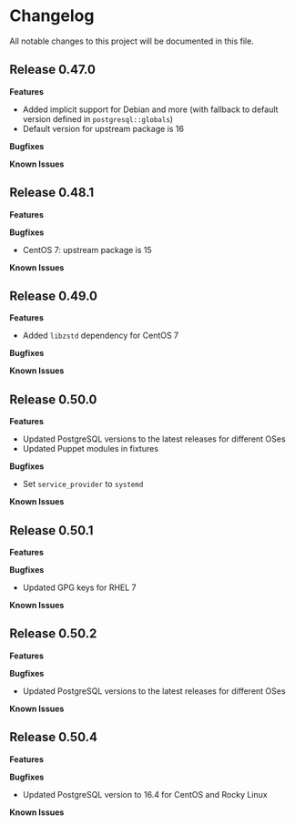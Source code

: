 # Changelog

All notable changes to this project will be documented in this file.

## Release 0.47.0

**Features**

* Added implicit support for Debian and more (with fallback to default version
  defined in `postgresql::globals`)
* Default version for upstream package is 16

**Bugfixes**

**Known Issues**

## Release 0.48.1

**Features**

**Bugfixes**

* CentOS 7: upstream package is 15

**Known Issues**

## Release 0.49.0

**Features**

* Added `libzstd` dependency for CentOS 7

**Bugfixes**

**Known Issues**

## Release 0.50.0

**Features**

* Updated PostgreSQL versions to the latest releases for different OSes
* Updated Puppet modules in fixtures

**Bugfixes**

* Set `service_provider` to `systemd`

**Known Issues**

## Release 0.50.1

**Features**

**Bugfixes**

* Updated GPG keys for RHEL 7

**Known Issues**

## Release 0.50.2

**Features**

**Bugfixes**

* Updated PostgreSQL versions to the latest releases for different OSes

**Known Issues**

## Release 0.50.4

**Features**

**Bugfixes**

* Updated PostgreSQL version to 16.4 for CentOS and Rocky Linux

**Known Issues**